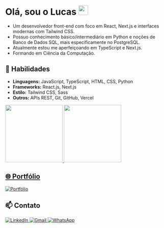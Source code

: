 <h1 align="start">Olá, sou o Lucas <img src="https://raw.githubusercontent.com/kaueMarques/kaueMarques/master/hi.gif" width="30px"></h1>

- Um desenvolvedor front-end com foco em React, Next.js e interfaces modernas com Tailwind CSS.
- Possuo conhecimento básico/intermediário em Python e noções de Banco de Dados SQL, mais especificamente no PostgreSQL.
- Atualmente estou me aperfeiçoando em TypeScript e Next.js.
- Formando em Ciência da Computação.

## 🚀 Habilidades
- **Linguagens:** JavaScript, TypeScript, HTML, CSS, Python
- **Frameworks:** React.js, Next.js
- **Estilo:** Tailwind CSS, Sass
- **Outros:** APIs REST, Git, GitHub, Vercel

<div>
  <a href="https://github.com/lucasalc25">
  <img height="180em" src="https://github-readme-stats.vercel.app/api?username=lucasalc25&show_icons=true&theme=dracula&include_all_commits=true&count_private=true"/>
  <img height="180em" src="https://github-readme-stats.vercel.app/api/top-langs/?username=lucasalc25&layout=compact&langs_count=7&theme=dracula"/>
</div>

## 🌐 Portfólio
  <div align="start">
    <a href="https://lucas-alcantara-dev.vercel.app/" target="_blank">
    <img src="https://img.shields.io/badge/Portfólio-000000?style=for-the-badge&logo=vercel&logoColor=white" alt="Portfólio" />
  </a>
  </div>

## 📫 Contato
<div align="start">
  <a href="https://www.linkedin.com/in/lucas-alcantara-holanda-673114213/" target="_blank">
    <img src="https://img.shields.io/badge/LinkedIn-0077B5?style=for-the-badge&logo=linkedin&logoColor=white" alt="LinkedIn" />
  </a>
  <a href="mailto:lucas.alc25@gmail.com" target="_blank">
    <img src="https://img.shields.io/badge/Email-D14836?style=for-the-badge&logo=gmail&logoColor=white" alt="Gmail" />
  </a>
  <a href="https://wa.me/5592994093550" target="_blank">
    <img src="https://img.shields.io/badge/WhatsApp-25D366?style=for-the-badge&logo=whatsapp&logoColor=white" alt="WhatsApp" />
  </a>
</div>

